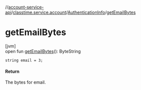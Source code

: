 //[account-service-api](../../../index.md)/[classtime.service.account](../index.md)/[AuthenticationInfo](index.md)/[getEmailBytes](get-email-bytes.md)

# getEmailBytes

[jvm]\
open fun [getEmailBytes](get-email-bytes.md)(): ByteString

`string email = 3;`

#### Return

The bytes for email.

